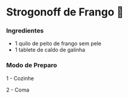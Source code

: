 # Strogonoff de Frango :chicken:

### Ingredientes

- 1 quilo de peito de frango sem pele
- 1 tablete de caldo de galinha

### Modo de Preparo

1 - Cozinhe

2 - Coma
